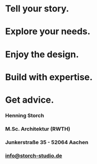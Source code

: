 
# Tell your story.
# Explore your needs.
# Enjoy the design. 
# Build with expertise. 
# Get advice. 

### Henning Storch
### M.Sc. Architektur (RWTH) 
### Junkerstraße 35 - 52064 Aachen
### info@storch-studio.de 
